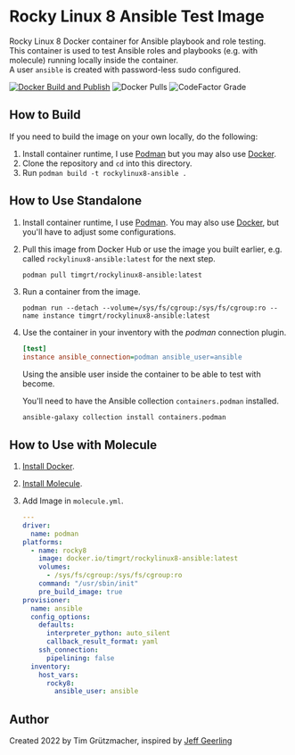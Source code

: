 # Rocky Linux 8 Ansible Test Image

Rocky Linux 8 Docker container for Ansible playbook and role testing.  
This container is used to test Ansible roles and playbooks (e.g. with molecule) running locally inside the container.  
A user `ansible` is created with password-less sudo configured.

[![Docker Build and Publish](https://github.com/TimGrt/docker-rockylinux8-ansible/actions/workflows/ci.yml/badge.svg)](https://github.com/TimGrt/docker-rockylinux8-ansible/actions/workflows/ci.yml) ![Docker Pulls](https://img.shields.io/docker/pulls/timgrt/rockylinux8-ansible) ![CodeFactor Grade](https://img.shields.io/codefactor/grade/github/timgrt/docker-rockylinux8-ansible/main)

## How to Build

If you need to build the image on your own locally, do the following:

1. Install container runtime, I use [Podman](https://podman.io/docs/installation) but you may also use [Docker](https://docs.docker.com/engine/installation/).
2. Clone the repository and `cd` into this directory.
3. Run `podman build -t rockylinux8-ansible .`

## How to Use Standalone

1. Install container runtime, I use [Podman](https://podman.io/docs/installation). You may also use [Docker](https://docs.docker.com/engine/installation/), but you'll have to adjust some configurations.
2. Pull this image from Docker Hub or use the image you built earlier, e.g. called `rockylinux8-ansible:latest` for the next step.

    ```bash
    podman pull timgrt/rockylinux8-ansible:latest
    ```

3. Run a container from the image.

    ```console
    podman run --detach --volume=/sys/fs/cgroup:/sys/fs/cgroup:ro --name instance timgrt/rockylinux8-ansible:latest
    ```

4. Use the container in your inventory with the *podman* connection plugin.

    ```ini
    [test]
    instance ansible_connection=podman ansible_user=ansible
    ```

    Using the ansible user inside the container to be able to test with become.

    You'll need to have the Ansible collection `containers.podman` installed.

    ```console
    ansible-galaxy collection install containers.podman
    ```

## How to Use with Molecule

1. [Install Docker](https://docs.docker.com/engine/installation/).
2. [Install Molecule](https://ansible.readthedocs.io/projects/molecule/installation/).
3. Add Image in `molecule.yml`.

    ```yaml
    ---
    driver:
      name: podman
    platforms:
      - name: rocky8
        image: docker.io/timgrt/rockylinux8-ansible:latest
        volumes:
          - /sys/fs/cgroup:/sys/fs/cgroup:ro
        command: "/usr/sbin/init"
        pre_build_image: true
    provisioner:
      name: ansible
      config_options:
        defaults:
          interpreter_python: auto_silent
          callback_result_format: yaml
        ssh_connection:
          pipelining: false
      inventory:
        host_vars:
          rocky8:
            ansible_user: ansible
    ```

## Author

Created 2022 by Tim Grützmacher, inspired by [Jeff Geerling](https://www.jeffgeerling.com/)
